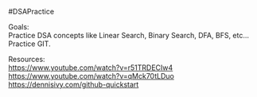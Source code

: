 #DSAPractice

Goals:  
Practice DSA concepts like Linear Search, Binary Search, DFA, BFS, etc...  
Practice GIT. 

Resources:  
https://www.youtube.com/watch?v=r51TRDECIw4  
https://www.youtube.com/watch?v=qMck70tLDuo  
https://dennisivy.com/github-quickstart  
